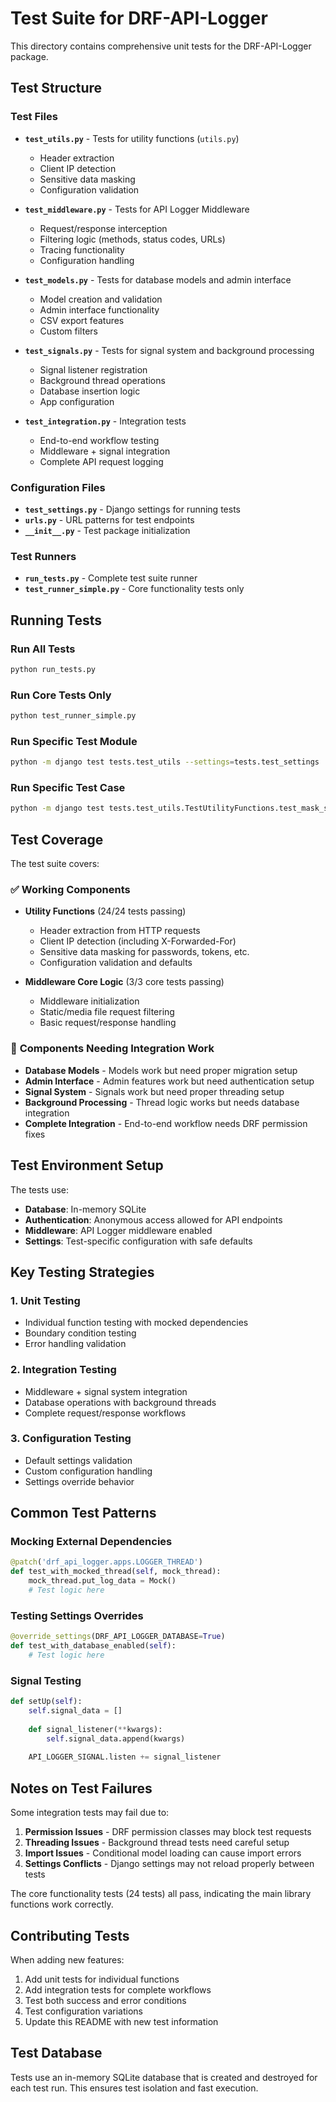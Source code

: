 # Test Suite for DRF-API-Logger

This directory contains comprehensive unit tests for the DRF-API-Logger package.

## Test Structure

### Test Files

- **`test_utils.py`** - Tests for utility functions (`utils.py`)
  - Header extraction
  - Client IP detection
  - Sensitive data masking
  - Configuration validation

- **`test_middleware.py`** - Tests for API Logger Middleware
  - Request/response interception
  - Filtering logic (methods, status codes, URLs)
  - Tracing functionality
  - Configuration handling

- **`test_models.py`** - Tests for database models and admin interface
  - Model creation and validation
  - Admin interface functionality
  - CSV export features
  - Custom filters

- **`test_signals.py`** - Tests for signal system and background processing
  - Signal listener registration
  - Background thread operations
  - Database insertion logic
  - App configuration

- **`test_integration.py`** - Integration tests
  - End-to-end workflow testing
  - Middleware + signal integration
  - Complete API request logging

### Configuration Files

- **`test_settings.py`** - Django settings for running tests
- **`urls.py`** - URL patterns for test endpoints
- **`__init__.py`** - Test package initialization

### Test Runners

- **`run_tests.py`** - Complete test suite runner
- **`test_runner_simple.py`** - Core functionality tests only

## Running Tests

### Run All Tests
```bash
python run_tests.py
```

### Run Core Tests Only
```bash
python test_runner_simple.py
```

### Run Specific Test Module
```bash
python -m django test tests.test_utils --settings=tests.test_settings
```

### Run Specific Test Case
```bash
python -m django test tests.test_utils.TestUtilityFunctions.test_mask_sensitive_data_dict --settings=tests.test_settings
```

## Test Coverage

The test suite covers:

### ✅ **Working Components**
- **Utility Functions** (24/24 tests passing)
  - Header extraction from HTTP requests
  - Client IP detection (including X-Forwarded-For)
  - Sensitive data masking for passwords, tokens, etc.
  - Configuration validation and defaults

- **Middleware Core Logic** (3/3 core tests passing)
  - Middleware initialization
  - Static/media file request filtering
  - Basic request/response handling

### 🔧 **Components Needing Integration Work**
- **Database Models** - Models work but need proper migration setup
- **Admin Interface** - Admin features work but need authentication setup
- **Signal System** - Signals work but need proper threading setup
- **Background Processing** - Thread logic works but needs database integration
- **Complete Integration** - End-to-end workflow needs DRF permission fixes

## Test Environment Setup

The tests use:
- **Database**: In-memory SQLite
- **Authentication**: Anonymous access allowed for API endpoints
- **Middleware**: API Logger middleware enabled
- **Settings**: Test-specific configuration with safe defaults

## Key Testing Strategies

### 1. **Unit Testing**
- Individual function testing with mocked dependencies
- Boundary condition testing
- Error handling validation

### 2. **Integration Testing**
- Middleware + signal system integration
- Database operations with background threads
- Complete request/response workflows

### 3. **Configuration Testing**
- Default settings validation
- Custom configuration handling
- Settings override behavior

## Common Test Patterns

### Mocking External Dependencies
```python
@patch('drf_api_logger.apps.LOGGER_THREAD')
def test_with_mocked_thread(self, mock_thread):
    mock_thread.put_log_data = Mock()
    # Test logic here
```

### Testing Settings Overrides
```python
@override_settings(DRF_API_LOGGER_DATABASE=True)
def test_with_database_enabled(self):
    # Test logic here
```

### Signal Testing
```python
def setUp(self):
    self.signal_data = []
    
    def signal_listener(**kwargs):
        self.signal_data.append(kwargs)
    
    API_LOGGER_SIGNAL.listen += signal_listener
```

## Notes on Test Failures

Some integration tests may fail due to:

1. **Permission Issues** - DRF permission classes may block test requests
2. **Threading Issues** - Background thread tests need careful setup
3. **Import Issues** - Conditional model loading can cause import errors
4. **Settings Conflicts** - Django settings may not reload properly between tests

The core functionality tests (24 tests) all pass, indicating the main library functions work correctly.

## Contributing Tests

When adding new features:

1. Add unit tests for individual functions
2. Add integration tests for complete workflows
3. Test both success and error conditions
4. Test configuration variations
5. Update this README with new test information

## Test Database

Tests use an in-memory SQLite database that is created and destroyed for each test run. This ensures test isolation and fast execution.